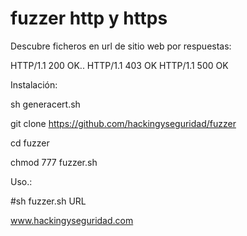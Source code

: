 # fuzzer http y https

Descubre ficheros en  url de sitio web por respuestas:

HTTP/1.1 200 OK..
HTTP/1.1 403 OK
HTTP/1.1 500 OK

Instalación:

sh generacert.sh

git clone https://github.com/hackingyseguridad/fuzzer

cd fuzzer

chmod 777 fuzzer.sh


Uso.: 

#sh fuzzer.sh URL


www.hackingyseguridad.com
